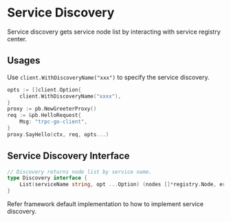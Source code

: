 # Service Discovery

Service discovery gets service node list by interacting with service registry center.

## Usages
Use `client.WithDiscoveryName("xxx")` to specify the service discovery.
```go
opts := []client.Option{
	client.WithDiscoveryName("xxxx"),
}
proxy := pb.NewGreeterProxy()
req := &pb.HelloRequest{
	Msg: "trpc-go-client",
}
proxy.SayHello(ctx, req, opts...)
```

## Service Discovery Interface
```go
// Discovery returns node list by service name.
type Discovery interface {
	List(serviceName string, opt ...Option) (nodes []*registry.Node, err error)
}
```
Refer framework default implementation to how to implement service discovery.
